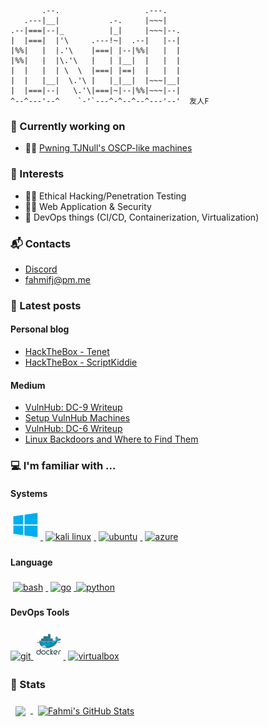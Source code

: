 ```
       .--.                   .---.
   .---|__|           .-.     |~~~|
.--|===|--|_          |_|     |~~~|--.
|  |===|  |'\     .---!~|  .--|   |--|
|%%|   |  |.'\    |===| |--|%%|   |  |
|%%|   |  |\.'\   |   | |__|  |   |  |
|  |   |  | \  \  |===| |==|  |   |  |
|  |   |__|  \.'\ |   |_|__|  |~~~|__|   
|  |===|--|   \.'\|===|~|--|%%|~~~|--|  
^--^---'--^    `-'`---^-^--^--^---'--'  友人F
```

### 🔭 Currently working on

- 🐱‍💻 [Pwning TJNull's OSCP-like machines](https://fahmifj.github.io/tags/oscp-like/)

### 🎯 Interests

- 🐱‍💻 Ethical Hacking/Penetration Testing
- 🐱‍💻 Web Application & Security
- 🤖 DevOps things (CI/CD, Containerization, Virtualization)

### 📬 Contacts

- [Discord](https://discord.com/users/305634994938707969)
- [fahmifj@pm.me](mailto:fahmifj@pm.me)

### 📝 Latest posts

#### Personal blog

<!-- HTB:START -->
- [HackTheBox - Tenet](https://fahmifj.github.io/writeups/hackthebox/htb-tenet/)
- [HackTheBox - ScriptKiddie](https://fahmifj.github.io/writeups/hackthebox/htb-scriptkiddie/)
<!-- HTB:END -->
<!-- BLOG:START -->
<!-- BLOG:END -->


#### Medium

<!-- BLOG-POST-LIST:START -->
- [VulnHub: DC-9 Writeup](https://fahmifj.medium.com/vulnhub-dc-9-writeup-109007afdcd6?source=rss-1354259e1c27------2)
- [Setup VulnHub Machines](https://fahmifj.medium.com/setup-vulnhub-machines-74d7dddef596?source=rss-1354259e1c27------2)
- [VulnHub: DC-6 Writeup](https://fahmifj.medium.com/vulnhub-dc-6-writeup-c53967e447c3?source=rss-1354259e1c27------2)
- [Linux Backdoors and Where to Find Them](https://medium.com/geekculture/linux-backdoors-and-where-to-find-them-3b29888bdb98?source=rss-1354259e1c27------2)
<!-- BLOG-POST-LIST:END -->


### 💻 I'm familiar with ...

#### Systems

  <a href="https://www.microsoft.com/en-us/windows" target="_blank"> 
    <img src="https://raw.githubusercontent.com/devicons/devicon/master/icons/windows8/windows8-original.svg" alt="windows" height="40" style="margin:4px"> 
  </a>

  <a href="https://www.kali.org/" target="_blank"> 
    <img src="https://upload.wikimedia.org/wikipedia/commons/4/4b/Kali_Linux_2.0_wordmark.svg" alt="kali linux" height="40" style="margin:4px" > 
  </a>

  <a href="https://ubuntu.com/" target="_blank"> 
    <img src="https://www.vectorlogo.zone/logos/ubuntu/ubuntu-icon.svg" alt="ubuntu" height="40" style="margin:4px"> 
  </a>

  <a href="https://azure.microsoft.com/en-in/" target="_blank"> 
    <img src="https://www.vectorlogo.zone/logos/microsoft_azure/microsoft_azure-icon.svg" height="40" alt="azure" style="margin:4px"/> 
  </a>

#### Language
  <a href="https://www.gnu.org/software/bash/" target="_blank"> 
    <img src="https://www.vectorlogo.zone/logos/gnu_bash/gnu_bash-icon.svg" alt="bash" height="40" style="margin:4px" /> 
  </a> 

  <a href="https://golang.org" target="_blank"> 
    <img src="https://www.vectorlogo.zone/logos/golang/golang-icon.svg" alt="go" height="40" style="margin:4px;" > 
  </a>

  <a href="https://www.python.org" target="_blank"> 
    <img src="https://www.vectorlogo.zone/logos/python/python-icon.svg" alt="python" width="40" /> 
  </a>

#### DevOps Tools
  <a href="https://git-scm.com/" target="_blank"> 
    <img src="https://www.vectorlogo.zone/logos/git-scm/git-scm-icon.svg" alt="git" height="40" /> 
  </a>

  <a href="https://www.docker.com/" target="_blank"> 
    <img src="https://raw.githubusercontent.com/devicons/devicon/master/icons/docker/docker-original-wordmark.svg" alt="docker" width="40" style="margin:4px"/> 
  </a>

  <a href="https://www.virtualbox.org/" target="_blank"> 
    <img src="https://www.vectorlogo.zone/logos/virtualbox/virtualbox-icon.svg" alt="virtualbox" height="40" style="margin:4px"> 
  </a>

<br>

### 🔰 Stats
<!-- GitHub Stats -->

<a href="https://github.com/fahmifj">
  <img align="center" style="margin:0.5rem" src="https://github-readme-stats.vercel.app/api/top-langs/?username=fahmifj&hide=html,css,roff&title_color=ffffff&text_color=c9cacc&icon_color=4AB197&bg_color=1A2B34" />
</a>

<a href="https://github.com/fahmifj">
  <img align="center" style="margin:0.5rem" src="https://github-readme-stats.vercel.app/api?username=fahmifj&show_icons=true&line_height=27&count_private=true&title_color=ffffff&text_color=c9cacc&icon_color=4AB097&bg_color=1A2B34" alt="Fahmi's GitHub Stats" />
</a>